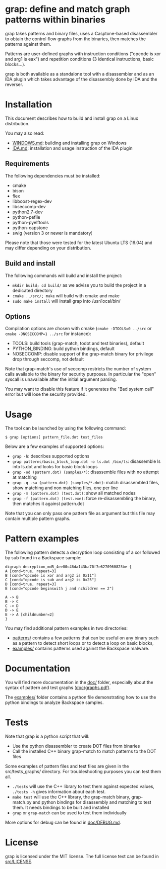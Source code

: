 # grap: define and match graph patterns within binaries
grap takes patterns and binary files, uses a Casptone-based disassembler to obtain the control flow graphs from the binaries, then matches the patterns against them.

Patterns are user-defined graphs with instruction conditions ("opcode is xor and arg1 is eax") and repetition conditions (3 identical instructions, basic blocks...).

grap is both available as a standalone tool with a disassembler and as an IDA plugin which takes advantage of the disassembly done by IDA and the reverser.

# Installation
This document describes how to build and install grap on a Linux distribution.

You may also read:

- [WINDOWS.md](WINDOWS.md): building and installing grap on Windows
- [IDA.md](IDA.md): installation and usage instruction of the IDA plugin

## Requirements
The following dependencies must be installed:

- cmake
- bison
- flex 
- libboost-regex-dev
- libseccomp-dev
- python2.7-dev
- python-pefile
- python-pyelftools
- python-capstone
- swig (version 3 or newer is mandatory)

Please note that those were tested for the latest Ubuntu LTS (16.04) and may differ depending on your distribution.

## Build and install
The following commands will build and install the project:

- `mkdir build; cd build/` as we advise you to build the project in a dedicated directory
- `cmake ../src/; make` will build with cmake and make
- `sudo make install` will install grap into /usr/local/bin/

## Options
Compilation options are chosen with cmake (`cmake -DTOOLS=0 ../src` or `cmake -DNOSECCOMP=1 ../src` for instance):

- TOOLS: build tools (grap-match, todot and test binaries), default
- PYTHON_BINDING: build python bindings, default
- NOSECCOMP: disable support of the grap-match binary for privilege drop through seccomp, not default

Note that grap-match's use of seccomp restricts the number of system calls available to the binary for security purposes. 
In particular the "open" syscall is unavailable after the initial argument parsing.

You may want to disable this feature if it generates the "Bad system call" error but will lose the security provided.

# Usage
The tool can be launched by using the following command:

`$ grap [options] pattern_file.dot test_files`

Below are a few examples of supported options:

- `grap -h`: describes supported options
- `grap patterns/basic_block_loop.dot -o ls.dot /bin/ls`: disassemble ls into ls.dot and looks for basic block loops
- `grap -od (pattern.dot) (samples/*)`: disassemble files with no attempt at matching
- `grap -q -sa (pattern.dot) (samples/*.dot)`: match disassembled files, show matching and non matching files, one per line
- `grap -m (pattern.dot) (test.dot)`: show all matched nodes
- `grap -f (pattern.dot) (test.exe)`: force re-disassembling the binary, then matches it against pattern.dot

Note that you can only pass one pattern file as argument but this file may contain multiple pattern graphs.

# Pattern examples
The following pattern detects a decryption loop consisting of a xor followed by sub found in a Backspace sample:
```
digraph decryption_md5_4ee00c46da143ba70f7e6270960823be {
A [cond=true, repeat=3]
B [cond="opcode is xor and arg2 is 0x11"]
C [cond="opcode is sub and arg2 is 0x25"]
D [cond=true, repeat=3]
E [cond="opcode beginswith j and nchildren == 2"]

A -> B
B -> C
C -> D
D -> E
E -> A [childnumber=2]
}
```

You may find additional pattern examples in two directories:

- [patterns/](patterns/) contains a few patterns that can be useful on any binary such as a pattern to detect short loops or to detect a loop on basic blocks,
- [examples/](examples/) contains patterns used against the Backspace malware.

# Documentation
You will find more documentation in the [doc/](doc/) folder, especially about the syntax of pattern and test graphs ([doc/graphs.pdf](doc/graphs.pdf)).

The [examples/](examples/) folder contains a python file demonstrating how to use the python bindings to analyze Backspace samples.

# Tests
Note that grap is a python script that will:

- Use the python disassembler to create DOT files from binaries
- Call the installed C++ binary grap-match to match patterns to the DOT files

Some examples of pattern files and test files are given in the src/tests_graphs/ directory.
For troubleshooting purposes you can test them all.

- `./tests` will use the C++ library to test them against expected values, `./tests -h` gives information about each test.
- `make test` will use the C++ library, the grap-match binary, grap-match.py and python bindings for disassembly and matching to test them. It needs bindings to be built and installed
- `grap` or `grap-match` can be used to test them individually

More options for debug can be found in [doc/DEBUG.md](doc/DEBUG.md).

# License
grap is licensed under the MIT license. The full license text can be found in [src/LICENSE](src/LICENSE).
